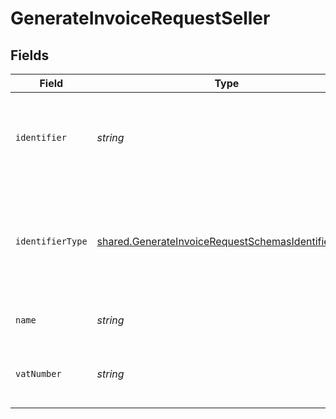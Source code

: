 # GenerateInvoiceRequestSeller


## Fields

| Field                                                                                                                           | Type                                                                                                                            | Required                                                                                                                        | Description                                                                                                                     |
| ------------------------------------------------------------------------------------------------------------------------------- | ------------------------------------------------------------------------------------------------------------------------------- | ------------------------------------------------------------------------------------------------------------------------------- | ------------------------------------------------------------------------------------------------------------------------------- |
| `identifier`                                                                                                                    | *string*                                                                                                                        | :heavy_minus_sign:                                                                                                              | Legal identifier of the business, such as its SIRET in France.                                                                  |
| `identifierType`                                                                                                                | [shared.GenerateInvoiceRequestSchemasIdentifierType](../../../sdk/models/shared/generateinvoicerequestschemasidentifiertype.md) | :heavy_minus_sign:                                                                                                              | Type of legal business identifier of the business, such as the SIRET in France.                                                 |
| `name`                                                                                                                          | *string*                                                                                                                        | :heavy_minus_sign:                                                                                                              | Legal name of the business.                                                                                                     |
| `vatNumber`                                                                                                                     | *string*                                                                                                                        | :heavy_minus_sign:                                                                                                              | The VAT number of the business, if European                                                                                     |